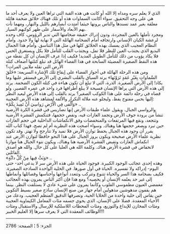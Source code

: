 ------------------------------------------------------------------------

الذي لا يعلم سره ومداه إلا الله أو كانت هي هذه القبة التي تراها العين
ولا يعرف أحد ما هي على وجه التحقيق. سواء أكانت السماوات هذه أو تلك فهناك
خلائق ضخمة هائلة معلقة بغير عمد تسندها والناس يرونها حيثما امتدت أبصارهم
بالليل والنهار، ومهما نأت بهم الأبعاد والأسفار على ظهر كوكبهم السيار.  
ومجرد تأملها بالعين المجردة، ودون إدراك حقيقة ضخامتها التي تدير الرؤوس،
كاف وحده لرعشة الكيان الإنساني وارتجافه أمام الضخامة الهائلة التي لا
نهاية لها ولا حدود. وأمام النظام العجيب الذي يمسك بهذه الخلائق كلها في
مثل هذا التناسق. وأمام هذا الجمال البديع الذي يجتذب العين للنظر فلا تمل،
ويجتذب القلب للتأمل فلا يكل ويستغرق الحس فلا يكاد يؤوب من ذلك للتأمل
الطويل المديد! فكيف إذا عرف الإنسان أن كل نقطة من هذه النقط الصغيرة
المضيئة السابحة في هذا الفضاء الهائل قد تبلغ كتلتها أضعاف كتلة الأرض
التي تقله ملايين المرات؟  
ومن هذه الرحلة الهائلة في أجواز الفضاء على إيقاع تلك الإشارة السريعة:
«خَلَقَ السَّماواتِ بِغَيْرِ عَمَدٍ تَرَوْنَها» يرتد السياق بالقلب البشري إلى الأرض
فيستقر عليها وما يكاد! إلى الأرض الصغيرة. الذرة، التي لا تبلغ أن تكون
هباءة في كتلة الكون الضخمة. يرتد إلى هذه الأرض التي يراها الإنسان فسيحة
لا يبلغ أطرافها فرد واحد في عمره القصير، ولو قضاه في رحلة دائمة على هذا
الكوكب الصغير؟ يرتد بالقلب إلى هذه الأرض ليعيد النظر إليها بحس مفتوح
يقظ، وليجلو عنه ملالة التكرار والألفة لمشاهد هذه الأرض العجيبة:  
«وَأَلْقى فِي الْأَرْضِ رَواسِيَ أَنْ تَمِيدَ بِكُمْ» ..  
والرواسي الجبال. ويقول علماء طبقات الأرض إنها تضاريس في قشرة الكرة
الأرضية تنشأ من برودة جوف الأرض وتجمد الغازات فيه، ونقص حجمها، فتنكمش
القشرة الأرضية وتتجعد، ونقع فيها المرتفعات والمنخفضات وفق الانكماشات
الداخلية في حجم الغازات حين تبرد ويصغر حجمها هنا وهناك. وسواء أصحت هذه
النظرية أم لم تصح، فهذا كتاب الله يقرر أن وجود هذه الجبال يحفظ توازن
الأرض فلا تميد ولا تتأرجح ولا تهتز. وقد تكون نظرية علماء الأرض صحيحة
ويكون بروز الجبال على هذا النحو حافظا لتوازن الأرض عند انكماش الغازات
وتقبض القشرة الأرضية هنا وهناك، ويكون نتوء الجبال هنا موازنا لانخفاض في
قشرة الأرض هناك. وكلمة الله هي العليا على كل حال. والله هو أصدق
القائلين.  
«وَبَثَّ فِيها مِنْ كُلِّ دابَّةٍ» ..  
وهذه إحدى عجائب الوجود الكبيرة. فوجود الحياة على هذه الأرض سر لا يدعي
أحد- حتى اليوم- إدراكه ولا تفسيره. الحياة في أول صورها. في الخلية
الواحدة الساذجة الصغيرة. فكيف بضخامة هذا السر والحياة تتنوع وتتركب
وتتعدد أنواعها وأجناسها وفصائلها وأنماطها إلى غير حد يعلمه الإنسان أو
يحصيه؟ ومع هذا فإن أكثر الناس يمرون بهذه العجائب مغمضي العيون مطموسي
القلوب وكأنما يمرون على شيء عادي لا يستلفت النظر. بينما هم يقفون مدهوشين
مذهولين أمام جهاز من صنع الإنسان ساذج صغير بسيط التكوين حين يقاس إلى
خلية واحدة من الخلايا الحية، وتصرفها الدقيق المنظم العجيب. ودعك من
الأحياء المعقدة. فضلا على الإنسان، الذي يحوي جسمه مئات المعامل الكيماوية
العجيبة ومئات المخازن للإيداع والتوزيع، ومئات المحطات اللاسلكية للإرسال
والاستقبال ومئات الوظائف المعقدة التي لا يعرف سرها إلا العليم الخبير!!!

------------------------------------------------------------------------

الجزء: 5 ¦ الصفحة: 2786
